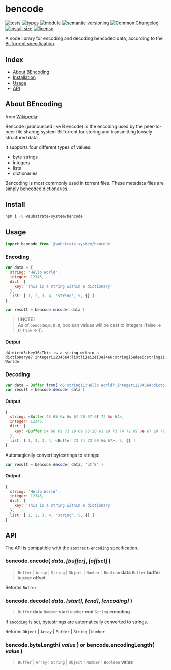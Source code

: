 # bencode

![tests](https://github.com/substrate-system/node-bencode/actions/workflows/nodejs.yml/badge.svg)
[![types](https://img.shields.io/npm/types/@substrate-system/node-bencode?style=flat-square)](README.md)
[![module](https://img.shields.io/badge/module-ESM%2FCJS-blue?style=flat-square)](README.md)
[![semantic versioning](https://img.shields.io/badge/semver-2.0.0-blue?logo=semver&style=flat-square)](https://semver.org/)
[![Common Changelog](https://nichoth.github.io/badge/common-changelog.svg)](./CHANGELOG.md)
[![install size](https://flat.badgen.net/packagephobia/install/@substrate-system/bencode)](https://packagephobia.com/result?p=@nichoth/session-cookie)
[![license](https://img.shields.io/badge/license-MIT-brightgreen.svg?style=flat-square)](LICENSE)

A node library for encoding and decoding bencoded data,
according to the [BitTorrent specification](http://www.bittorrent.org/beps/bep_0003.html).

## Index

- [About BEncoding](#about-bencoding)
- [Installation](#install-with-npm)
- [Usage](#usage)
- [API](#api)

## About BEncoding

from [Wikipedia](https://en.wikipedia.org/wiki/Bencoding):

Bencode (pronounced like B encode) is the encoding used by the peer-to-peer
file sharing system BitTorrent for storing and transmitting loosely structured data.

It supports four different types of values:
- byte strings
- integers
- lists
- dictionaries

Bencoding is most commonly used in torrent files.
These metadata files are simply bencoded dictionaries.

## Install

```sh
npm i -S @substrate-system/bencode
```

## Usage

```js
import bencode from '@substrate-system/bencode'
```

### Encoding

```js
var data = {
  string: 'Hello World',
  integer: 12345,
  dict: {
    key: 'This is a string within a dictionary'
  },
  list: [ 1, 2, 3, 4, 'string', 5, {} ]
}

var result = bencode.encode( data )
```

>
> [!NOTE]  
> As of `bencode@0.8.0`, boolean values will be cast to integers (false -> 0, true -> 1).
>


#### Output

```
d4:dictd3:key36:This is a string within a dictionarye7:integeri12345e4:listli1ei2ei3ei4e6:stringi5edee6:string11:Hello Worlde
```

### Decoding

```js
var data = Buffer.from('d6:string11:Hello World7:integeri12345e4:dictd3:key36:This is a string within a dictionarye4:listli1ei2ei3ei4e6:stringi5edeee')
var result = bencode.decode( data )
```

#### Output

```js
{
  string: <Buffer 48 65 6c 6c 6f 20 57 6f 72 6c 64>,
  integer: 12345,
  dict: {
    key: <Buffer 54 68 69 73 20 69 73 20 61 20 73 74 72 69 6e 67 20 77 69 74 68 69 6e 20 61 20 64 69 63 74 69 6f 6e 61 72 79>
  },
  list: [ 1, 2, 3, 4, <Buffer 73 74 72 69 6e 67>, 5, {} ]
}
```

Automagically convert bytestrings to strings:

```js
var result = bencode.decode( data, 'utf8' )
```

#### Output

```javascript
{
  string: 'Hello World',
  integer: 12345,
  dict: {
    key: 'This is a string within a dictionary'
  },
  list: [ 1, 2, 3, 4, 'string', 5, {} ]
}
```

## API

The API is compatible with the [`abstract-encoding`](https://github.com/mafintosh/abstract-encoding) specification.

### bencode.encode( *data*, *[buffer]*, *[offset]* )

> `Buffer` | `Array` | `String` | `Object` | `Number` | `Boolean` __data__
> `Buffer` __buffer__
> `Number` __offset__

Returns `Buffer`

### bencode.decode( *data*, *[start]*, *[end]*, *[encoding]* )

> `Buffer` __data__
> `Number` __start__
> `Number` __end__
> `String` __encoding__

If `encoding` is set, bytestrings are
automatically converted to strings.

Returns `Object` | `Array` | `Buffer` | `String` | `Number`

### bencode.byteLength( *value* ) or bencode.encodingLength( *value* )

> `Buffer` | `Array` | `String` | `Object` | `Number` | `Boolean` __value__
